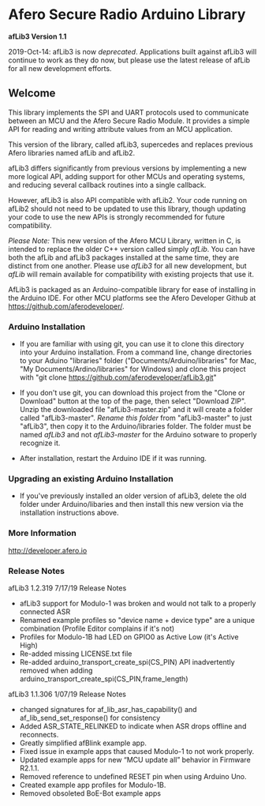 # Afero Secure Radio Arduino Library #

**afLib3 Version 1.1**

2019-Oct-14: afLib3 is now *deprecated*. Applications built against afLib3 will continue to work as they do now, but please use the latest release of afLib for all new development efforts.

## Welcome ##

This library implements the SPI and UART protocols used to communicate between an MCU and the Afero Secure Radio Module. It provides a simple API for reading and writing attribute values from an MCU application.

This version of the library, called afLib3, supercedes and replaces previous Afero libraries named afLib and afLib2.

afLib3 differs significantly from previous versions by implementing a new more logical API, adding support for other MCUs and operating systems, and reducing several callback routines into a single callback.

However, afLib3 is also API compatible with afLib2. Your code running on afLib2 should not need to be updated to use this library, though updating your code to use the new APIs is strongly recommended for future compatibility.

*Please Note:* This new version of the Afero MCU Library, written in C, is intended to replace the older C++ version called simply *afLib*. You can have both the afLib and afLib3 packages installed at the same time, they are distinct from one another. Please use *afLib3* for all new development, but *afLib* will remain available for compatibility with existing projects that use it.

AfLib3 is packaged as an Arduino-compatible library for ease of installing in the Arduino IDE. For other MCU platforms see the Afero Developer Github at https://github.com/aferodeveloper/.


### Arduino Installation ###

* If you are familiar with using git, you can use it to clone this directory into your Arduino installation.
  From a command line, change directories to your Aduino "libraries" folder ("Documents/Arduino/libraries" for Mac, "My Documents/Ardino/libraries" for Windows) and clone this project with "git clone https://github.com/aferodeveloper/afLib3.git"

* If you don't use git, you can download this project from the "Clone or Download" button at the top of the page, then select "Download ZIP". Unzip the downloaded file "afLib3-master.zip" and it will create a folder called "afLib3-master". *Rename this folder* from "afLib3-master" to just "afLib3", then copy it to the Arduino/libraries folder. The folder must be named *afLib3* and not *afLib3-master* for the Arduino sotware to properly recognize it.

* After installation, restart the Arduino IDE if it was running.

### Upgrading an existing Arduino Installation ###

* If you've previously installed an older version of afLib3, delete the old folder under Arduino/libaries and then install this new version via the installation instructions above.

### More Information ###

<http://developer.afero.io>

### Release Notes ###

afLib3 1.2.319 7/17/19 Release Notes

* afLib3 support for Modulo-1 was broken and would not talk to a properly connected ASR
* Renamed example profiles so "device name + device type" are a unique combination (Profile Editor complains if it's not)
* Profiles for Modulo-1B had LED on GPIO0 as Active Low (it's Active High)
* Re-added missing LICENSE.txt file
* Re-added arduino_transport_create_spi(CS_PIN) API inadvertently removed when adding arduino_transport_create_spi(CS_PIN,frame_length)

afLib3 1.1.306 1/07/19 Release Notes

* changed signatures for af_lib_asr_has_capability() and af_lib_send_set_response() for consistency
* Added ASR_STATE_RELINKED to indicate when ASR drops offline and reconnects.
* Greatly simplified afBlink example app.
* Fixed issue in example apps that caused Modulo-1 to not work properly.
* Updated example apps for new “MCU update all” behavior in Firmware R2.1.1.
* Removed reference to undefined RESET pin when using Arduino Uno.
* Created example app profiles for Modulo-1B.
* Removed obsoleted BoE-Bot example apps

